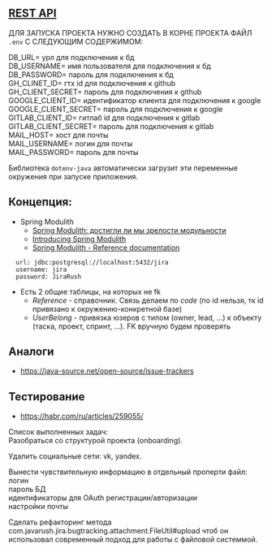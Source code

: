 ## [REST API](http://localhost:8080/doc)

ДЛЯ ЗАПУСКА ПРОЕКТА НУЖНО СОЗДАТЬ В КОРНЕ ПРОЕКТА ФАЙЛ `.env` С СЛЕДУЮЩИМ СОДЕРЖИМОМ:

DB_URL= урл для подключения к бд\
DB_USERNAME= имя пользователя для подключения к бд\
DB_PASSWORD= пароль для подключения к бд\
GH_CLINET_ID= гтх id для подключения к github\
GH_CLIENT_SECRET= пароль для подключения к github\
GOOGLE_CLIENT_ID= идентификатор клиента для подключения к google\
GOOGLE_CLIENT_SECRET= пароль для подключения к google\
GITLAB_CLIENT_ID= гитлаб id для подключения к gitlab\
GITLAB_CLIENT_SECRET= пароль для подключения к gitlab\
MAIL_HOST= хост для почты\
MAIL_USERNAME= логин для почты\
MAIL_PASSWORD= пароль для почты

Библиотека `dotenv-java` автоматически загрузит эти переменные окружения при запуске приложения.

## Концепция:

- Spring Modulith
    - [Spring Modulith: достигли ли мы зрелости модульности](https://habr.com/ru/post/701984/)
    - [Introducing Spring Modulith](https://spring.io/blog/2022/10/21/introducing-spring-modulith)
    - [Spring Modulith - Reference documentation](https://docs.spring.io/spring-modulith/docs/current-SNAPSHOT/reference/html/)

```
  url: jdbc:postgresql://localhost:5432/jira
  username: jira
  password: JiraRush
```

- Есть 2 общие таблицы, на которых не fk
    - _Reference_ - справочник. Связь делаем по _code_ (по id нельзя, тк id привязано к окружению-конкретной базе)
    - _UserBelong_ - привязка юзеров с типом (owner, lead, ...) к объекту (таска, проект, спринт, ...). FK вручную будем
      проверять

## Аналоги

- https://java-source.net/open-source/issue-trackers

## Тестирование

- https://habr.com/ru/articles/259055/

Список выполненных задач:\
Разобраться со структурой проекта (onboarding).

Удалить социальные сети: vk, yandex.

Вынести чувствительную информацию в отдельный проперти файл:
    логин\
    пароль БД\
    идентификаторы для OAuth регистрации/авторизации\
    настройки почты

Сделать рефакторинг метода com.javarush.jira.bugtracking.attachment.FileUtil#upload чтоб он использовал современный подход для работы с файловой системмой. 
